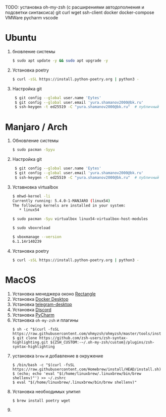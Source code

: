 TODO: установка oh-my-zsh (с расширениями автодополнения и подсветки синтаксиса) git curl wget ssh-client docker docker-compose VMWare pycharm vscode


# Ubuntu

1.  бновление системы
    ```bash
    $ sudo apt update -y && sudo apt upgrade -y
    ```
    
3.  Установка poetry
    ```bash
    $ curl -sSL https://install.python-poetry.org | python3 -
    ```

3. Настройка git
   ```bash
    $ git config --global user.name 'Eytes'
    $ git config --global user.email 'yura.shamanov2000@bk.ru'
    $ ssh-keygen -t ed25519 -C "yura.shamanov2000@bk.ru"  # публичный ключ необходимо добавить на GitHub
   ```
    

# Manjaro / Arch

1. Обновление системы
   ```bash
   $ sudo pacman -Syyu
   ```
   
2. Настройка git
   ```bash
    $ git config --global user.name 'Eytes'
    $ git config --global user.email 'yura.shamanov2000@bk.ru'
    $ ssh-keygen -t ed25519 -C "yura.shamanov2000@bk.ru"  # публичный ключ необходимо добавить на GitHub
   ```
   
3. Уставновка virtualbox
   ```bash
   $ mhwd-kernel -li
   Currently running: 5.4.0-1-MANJARO (linux54)
   The following kernels are installed in your system:
      * linux54
   ```
   ```bash
   $ sudo pacman -Syu virtualbox linux54-virtualbox-host-modules
   ```
   ```bash
   $ sudo vboxreload
   ```
   ```bash
   $ vboxmanage --version
   6.1.14r140239
   ```
   
3.  Установка poetry
    ```bash
    $ curl -sSL https://install.python-poetry.org | python3 -
    ```

# MacOS

1. Установка менеджера оконо [Rectangle](https://rectangleapp.com)
2. Установка [Docker Desktop](https://docs.docker.com/desktop/install/mac-install/)
3. Установка [telegram-desktop](https://macos.telegram.org)
4. Установка [Discord](https://discord.com/download)
5. Установка [PyCharm](https://www.jetbrains.com/pycharm/download/?section=mac)
6. Установка `oh-my-zsh` и плагины
   ```shell
   $ sh -c "$(curl -fsSL https://raw.githubusercontent.com/ohmyzsh/ohmyzsh/master/tools/install.sh)"
   $ git clone https://github.com/zsh-users/zsh-syntax-highlighting.git ${ZSH_CUSTOM:-~/.oh-my-zsh/custom}/plugins/zsh-syntax-highlighting
   ```
7. установка `brew` и добавление в окружение
   ```shell
   $ /bin/bash -c "$(curl -fsSL https://raw.githubusercontent.com/Homebrew/install/HEAD/install.sh)"
   $ (echo; echo 'eval "$(/home/linuxbrew/.linuxbrew/bin/brew shellenv)"') >> ~/.zshrc
   $ eval "$(/home/linuxbrew/.linuxbrew/bin/brew shellenv)"
   ```
8. Установка необходимых улитил
   ```shell
   $ brew install poetry wget
   ```
9. 
